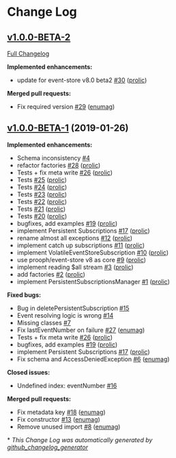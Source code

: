 # Change Log

## [v1.0.0-BETA-2](https://github.com/prooph/event-store-http-client/tree/1.0.0-BETA-2)

[Full Changelog](https://github.com/prooph/event-store-http-client/compare/v1.0.0-BETA-1...v1.0.0-BETA-2)

**Implemented enhancements:**

- update for event-store v8.0 beta2 [\#30](https://github.com/prooph/event-store-http-client/pull/30) ([prolic](https://github.com/prolic))

**Merged pull requests:**

- Fix required version [\#29](https://github.com/prooph/event-store-http-client/pull/29) ([enumag](https://github.com/enumag))

## [v1.0.0-BETA-1](https://github.com/prooph/event-store-http-client/tree/v1.0.0-BETA-1) (2019-01-26)
**Implemented enhancements:**

- Schema inconsistency [\#4](https://github.com/prooph/event-store-http-client/issues/4)
- refactor factories [\#28](https://github.com/prooph/event-store-http-client/pull/28) ([prolic](https://github.com/prolic))
- Tests + fix meta write [\#26](https://github.com/prooph/event-store-http-client/pull/26) ([prolic](https://github.com/prolic))
- Tests [\#25](https://github.com/prooph/event-store-http-client/pull/25) ([prolic](https://github.com/prolic))
- Tests [\#24](https://github.com/prooph/event-store-http-client/pull/24) ([prolic](https://github.com/prolic))
- Tests [\#23](https://github.com/prooph/event-store-http-client/pull/23) ([prolic](https://github.com/prolic))
- Tests [\#22](https://github.com/prooph/event-store-http-client/pull/22) ([prolic](https://github.com/prolic))
- Tests [\#21](https://github.com/prooph/event-store-http-client/pull/21) ([prolic](https://github.com/prolic))
- Tests [\#20](https://github.com/prooph/event-store-http-client/pull/20) ([prolic](https://github.com/prolic))
- bugfixes, add examples [\#19](https://github.com/prooph/event-store-http-client/pull/19) ([prolic](https://github.com/prolic))
- implement Persistent Subscriptions [\#17](https://github.com/prooph/event-store-http-client/pull/17) ([prolic](https://github.com/prolic))
- rename almost all exceptions [\#12](https://github.com/prooph/event-store-http-client/pull/12) ([prolic](https://github.com/prolic))
- implement catch up subscriptions [\#11](https://github.com/prooph/event-store-http-client/pull/11) ([prolic](https://github.com/prolic))
- implement VolatileEventStoreSubscription [\#10](https://github.com/prooph/event-store-http-client/pull/10) ([prolic](https://github.com/prolic))
- use prooph/event-store v8 as core [\#9](https://github.com/prooph/event-store-http-client/pull/9) ([prolic](https://github.com/prolic))
- implement reading $all stream [\#3](https://github.com/prooph/event-store-http-client/pull/3) ([prolic](https://github.com/prolic))
- add factories [\#2](https://github.com/prooph/event-store-http-client/pull/2) ([prolic](https://github.com/prolic))
- implement PersistentSubscriptionsManager [\#1](https://github.com/prooph/event-store-http-client/pull/1) ([prolic](https://github.com/prolic))

**Fixed bugs:**

- Bug in deletePersistentSubscription [\#15](https://github.com/prooph/event-store-http-client/issues/15)
- Event resolving logic is wrong [\#14](https://github.com/prooph/event-store-http-client/issues/14)
- Missing classes [\#7](https://github.com/prooph/event-store-http-client/issues/7)
- Fix lastEventNumber on failure [\#27](https://github.com/prooph/event-store-http-client/pull/27) ([enumag](https://github.com/enumag))
- Tests + fix meta write [\#26](https://github.com/prooph/event-store-http-client/pull/26) ([prolic](https://github.com/prolic))
- bugfixes, add examples [\#19](https://github.com/prooph/event-store-http-client/pull/19) ([prolic](https://github.com/prolic))
- implement Persistent Subscriptions [\#17](https://github.com/prooph/event-store-http-client/pull/17) ([prolic](https://github.com/prolic))
- Fix schema and AccessDeniedException [\#6](https://github.com/prooph/event-store-http-client/pull/6) ([enumag](https://github.com/enumag))

**Closed issues:**

- Undefined index: eventNumber [\#16](https://github.com/prooph/event-store-http-client/issues/16)

**Merged pull requests:**

- Fix metadata key [\#18](https://github.com/prooph/event-store-http-client/pull/18) ([enumag](https://github.com/enumag))
- Fix constructor [\#13](https://github.com/prooph/event-store-http-client/pull/13) ([enumag](https://github.com/enumag))
- Remove unused import [\#8](https://github.com/prooph/event-store-http-client/pull/8) ([enumag](https://github.com/enumag))



\* *This Change Log was automatically generated by [github_changelog_generator](https://github.com/skywinder/Github-Changelog-Generator)*
